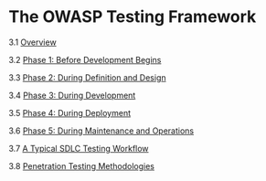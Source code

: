 # The OWASP Testing Framework

3.1 [Overview](0-The_OWASP_Testing_Framework.md#overview)

3.2 [Phase 1: Before Development Begins](0-The_OWASP_Testing_Framework.md#phase-1-before-development-begins)

3.3 [Phase 2: During Definition and Design](0-The_OWASP_Testing_Framework.md#phase-2-during-definition-and-design)

3.4 [Phase 3: During Development](0-The_OWASP_Testing_Framework.md#phase-3-during-development)

3.5 [Phase 4: During Deployment](0-The_OWASP_Testing_Framework.md#phase-4-during-deployment)

3.6 [Phase 5: During Maintenance and Operations](0-The_OWASP_Testing_Framework.md#phase-5-during-maintenance-and-operations)

3.7 [A Typical SDLC Testing Workflow](0-The_OWASP_Testing_Framework.md#a-typical-sdlc-testing-workflow)

3.8 [Penetration Testing Methodologies](1-Penetration_Testing_Methodologies.md)
